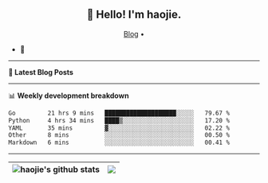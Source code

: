 <h2 align="center">👋 Hello! I'm haojie.</h2>
<p align="center">
  <a href="https://aoyouer.com">Blog</a> •
</p>


- 🔭 


-------

**📝 Latest Blog Posts**


-------

📊 **Weekly development breakdown**
<!--START_SECTION:waka-->

```txt
Go         21 hrs 9 mins   ████████████████████░░░░░   79.67 %
Python     4 hrs 34 mins   ████▒░░░░░░░░░░░░░░░░░░░░   17.20 %
YAML       35 mins         ▓░░░░░░░░░░░░░░░░░░░░░░░░   02.22 %
Other      8 mins          ░░░░░░░░░░░░░░░░░░░░░░░░░   00.50 %
Markdown   6 mins          ░░░░░░░░░░░░░░░░░░░░░░░░░   00.41 %
```

<!--END_SECTION:waka-->

-------



| <img align="center" src="https://github-readme-stats.vercel.app/api?username=haojie06&show_icons=true&theme=graywhite&show_icons=true&count_private=true&include_all_commits=true&hide_border=true" alt="haojie's github stats" /> | <img align="center" src="https://github-readme-stats.vercel.app/api/top-langs/?username=haojie06&layout=compact&theme=graywhite&hide_border=true&hide=css,html" /> |
| ------------- | ------------- |



